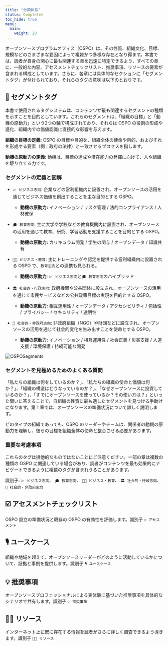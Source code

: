 ```yaml
---
title: "分類体系"
status: Completed
toc_hide: true
menu:
  main:
    weight: 20
---
```


オープンソースプログラムオフィス（OSPO）は、その性質、組織文化、目標、規模などのさまざまな要因によって複雑かつ多様な存在となり得ます。本書では、読者が自身の関心に最も関連する章を迅速に特定できるよう、すべての章に、一般的な内容、アセスメントチェックリスト、推奨事項、リソースの要素が含まれる構成としています。さらに、各章には具体的なセクションに「セグメントタグ」が付けられており、それらのタグの意味は以下のとおりです。

## 🔖 セグメントタグ

本書で使用されるタグシステムは、コンテンツが最も関連するセグメントの種類を示すことを目的としています。これらのセグメントは、「組織の目標」と「動機の原動力」という2つの軸で構成されており、それらは OSPO の役割の形成や進化、組織内での価値認識に直接的な影響を与えます。

**組織の目標の定義:**
OSPO の目標や目的を、組織全体の使命や目的、およびそれを形成する要素（例：政府の法律）と一致させるプロセスを指します。

**動機の原動力の定義:**
動機は、目標の達成や潜在能力の発揮に向けて、人や組織を駆り立てる力です。

### セグメントの定義と図解

* `📈 ビジネス志向`: 企業などの営利組織内に設置され、オープンソースの活用を通じてビジネス価値を創出することを主な目的とする OSPO。

  * **動機の原動力:** イノベーション / リスク管理 / 法的コンプライアンス / 人材確保

* `🎓 教育志向`: 主に大学や学校などの教育機関内に設置され、オープンソースの活用を通じて教育、研究、学習活動を支援することを目的とする OSPO。

  * **動機の原動力:** カリキュラム開発 / 学生の関与 / オープンデータ / 知識共有

* `👩‍🏫 ビジネス・教育`: 主にトレーニングや認定を提供する営利組織内に設置される OSPO で、`教育志向`との連携も見られる。

  * **動機の原動力**: `📈 ビジネス志向`と`🎓 教育志向`のハイブリッド

* `🏛 社会的・行政志向`: 政府機関や公共団体に設立され、オープンソースの活用を通じて市民サービスなどの公共政策目標の実現を目的とする OSPO。

  * **動機の原動力:** 相互運用性 / オープンデータ / アクセシビリティ / 包括性 / プライバシー / セキュリティ / 透明性

* `🌳 社会的・非政府志向`: 非政府組織（NGO）や財団などに設立され、オープンソースの活用を通じて社会的変化を生み出すことを使命とする OSPO。

  * **動機の原動力:** イノベーション / 相互運用性 / 社会正義 / 災害支援 / 人道支援 / 環境保護 / 持続可能な開発

![OSPOSegments](/images/ospo-segments_ja.png)

### セグメントを見極めるためのよくある質問

「私たちの組織は何をしているのか？」、「私たちの組織の使命と価値は何か？」、「組織の構造はどうなっているのか？」、「なぜオープンソースに投資しているのか？」、「すでにオープンソースを使っているか？その使い方は？」といった問いに答えることで、自組織の性質に最も適したセグメントを見つける手助けになります。第 1 章では、オープンソースの準備状況について詳しく説明します。

どのタイプの組織であっても、OSPO のリーダーやチームは、関係者の動機の原動力を理解し、彼らの目標を組織全体の使命と整合させる必要があります。

### 重要な考慮事項

これらのタグは排他的なものではないことにご注意ください。一部の章は複数の種類の OSPO に関連している場合があり、読者がコンテンツを最も効果的にナビゲートできるように複数のタグが含まれうることがあります。

識別子:
`📈 ビジネス志向`、
`🎓 教育志向`、
`👩‍🏫 ビジネス・教育`、
`🏛 社会的・行政志向`、
`🌳 社会的・非政府志向`

## ☑️ アセスメントチェックリスト

OSPO 設立の準備状況と既存の OSPO の有効性を評価します。識別子 `☑️ アセスメント`

## 🎙 ユースケース

組織や地域を超えて、オープンソースリーダーがどのように活動しているかについて、証拠と事例を提供します。識別子 `🎙 ユースケース`

## 💡 推奨事項

オープンソースプロフェッショナルによる実体験に基づいた推奨事項を具体的なシナリオで共有します。識別子 `💡 推奨事項`

## 🧑‍🏫 リソース

インターネット上に既に存在する情報を読者がさらに詳しく調査できるよう導きます。識別子 `🧑‍🏫 リソース`
